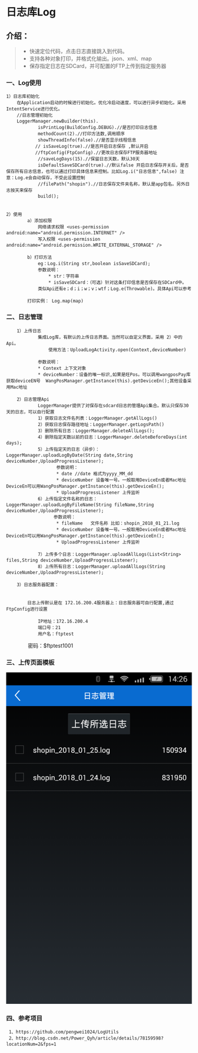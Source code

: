 # 日志库Log

## 介绍：

>* 快速定位代码，点击日志直接跳入到代码。
>* 支持各种对象打印，并格式化输出。json、xml、map
>* 保存指定日志在SDCard，并可配置的FTP上传到指定服务器




### 一、Log使用

    1）日志库初始化
        在Application启动的时候进行初始化。优化冷启动速度，可以进行异步初始化。采用IntentService进行优化。
        //日志管理初始化
        LoggerManager.newBuilder(this).
                isPrintLog(BuildConfig.DEBUG).//是否打印日志信息
                methodCount(2).//打印方法数,调用顺序
                showThreadInfo(false).//是否显示线程信息
               // isSaveLog(true).//是否开启日志保存 ,默认开启
               //ftpConfig(FtpConfig).//更改日志保存FTP服务器地址
                //saveLogDays(15).//保留日志天数，默认30天
                isDefaultSaveSDCard(true).//默认false 开启日志保存开关后，是否保存所有日志信息，也可以通过打印具体信息来控制。比如Log.i("日志信息",false) 注意：Log.e会自动保存，不受此设置控制
                //filePath("shopin").//日志保存文件夹名称，默认是app包名。另外日志按天来保存
                build();


    2）使用
            a）添加权限
                网络请求权限 <uses-permission android:name="android.permission.INTERNET" />
                写入权限 <uses-permission android:name="android.permission.WRITE_EXTERNAL_STORAGE" />

            b）打印方法
                eg：Log.i(String str,boolean isSaveSDCard);
                参数说明：
        			* str：字符串
        			* isSaveSDCard：（可选）针对这条打印信息是否保存在SDCard中。
                类似Api还有e；d；i；w；v；wtf；Log.e(Throwable)。具体Api可以参考

           	打印实例： Log.map(map)


### 二、日志管理

        1）上传日志
                集成Log库，有默认的上传日志界面。当然可以自定义界面，采用 2）中的Api。
                    使用方法：UploadLogActivity.open(Context,deviceNumber)

                参数说明：
                * Context 上下文对象
                * deviceNumber：设备的唯一标识,如果是旺Pos。可以调用wangposPay库获取deviceEN号  WangPosManager.getInstance(this).getDeviceEn();其他设备采用Mac地址

        2）日志管理Api
                LoggerManager提供了对保存在sdcard日志的管理Api集合。默认只保存30天的日志，可以自行配置
                1）获取日志文件名列表：LoggerManager.getAllLogs()
                2）获取日志保存路径地址：LoggerManager.getLogsPath()
                3）删除所有日志：LoggerManager.deleteAllLogs();
                4）删除指定天数以前的日志：LoggerManager.deleteBeforeDays(int days);
                5）上传指定天的日志（异步）：LoggerManager.uploadLogByDate(String date,String deviceNumber,UploadProgressListener);
                       参数说明：
                       * date //date 格式为yyyy_MM_dd
                       * deviceNumber 设备唯一号。一般取用DeviceEn或者Mac地址  DeviceEn可以用WangPosManager.getInstance(this).getDeviceEn();
                       * UploadProgressListener 上传监听
                6）上传指定文件名称的日志：LoggerManager.uploadLogByFileName(String fileName,String deviceNumber,UploadProgressListener);
                      参数说明：
                       * fileName   文件名称 比如：shopin_2018_01_21.log
                       * deviceNumber 设备唯一号。一般取用DeviceEn或者Mac地址  DeviceEn可以用WangPosManager.getInstance(this).getDeviceEn();
                       * UploadProgressListener 上传监听

                7）上传多个日志：LoggerManager.uploadAllLogs(List<String> files,String deviceNumber,UploadProgressListener);
                8）上传所有日志：LoggerManager.uploadAllLogs(String deviceNumber,UploadProgressListener);

        3）日志服务器配置：
           

            日志上传默认是在 172.16.200.4服务器上：日志服务器可自行配置,通过FtpConfig进行设置

                IP地址：172.16.200.4
                端口号：21
                用户名：ftptest
                密码：$ftptest1001
### 三、上传页面模板
![](screenshot/aa.png)


### 四、参考项目
     1、https://github.com/pengwei1024/LogUtils
     2、http://blog.csdn.net/Power_Qyh/article/details/78159598?locationNum=2&fps=1


